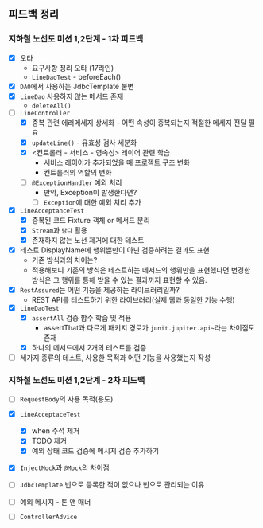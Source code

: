 ## 피드백 정리

### 지하철 노선도 미션 1,2단계 - 1차 피드백

- [x] 오타
    - 요구사항 정리 오타 (17라인)
    - `LineDaoTest` - beforeEach()
- [x] `DAO`에서 사용하는 JdbcTemplate 불변
- [x] `LineDao` 사용하지 않는 메서드 존재
    - `deleteAll()`
- [ ] `LineController`
    - [x] 중복 관련 에러메세지 상세화 - 어떤 속성이 중복되는지 적절한 메세지 전달 필요
    - [x] `updateLine()` - 유효성 검사 세분화
    - [x] <컨트롤러 - 서비스 - 영속성> 레이어 관련 학습
        - 서비스 레이어가 추가되었을 때 프로젝트 구조 변화
        - 컨트롤러의 역할의 변화
    - [ ] `@ExceptionHandler` 예외 처리
        - 만약, Exception이 발생한다면?
        - [ ] `Exception`에 대한 예외 처리 추가
- [x] `LineAcceptanceTest`
    - [x] 중복된 코드 Fixture 객체 or 메서드 분리
    - [x] `Stream`과 `람다` 활용
    - [x] 존재하지 않는 노선 제거에 대한 테스트
- [x] 테스트 DisplayName에 행위뿐만이 아닌 검증하려는 결과도 표현
    - 기존 방식과의 차이는?
    - 적용해보니 기존의 방식은 테스트하는 메서드의 행위만을 표현했다면 변경한 방식은 그 행위를 통해 받을 수 있는 결과까지 표현할 수 있음.
- [x] `RestAssured`는 어떤 기능을 제공하는 라이브러리일까?
    - REST API를 테스트하기 위한 라이브러리(실제 웹과 동일한 기능 수행)
- [x] `LineDaoTest`
    - [x] `assertAll` 검증 함수 학습 및 적용
      - assertThat과 다르게 패키지 경로가 `junit.jupiter.api~`라는 차이점도 존재
    - [x] 하나의 메서드에서 2개의 테스트를 검증
- [ ] 세가지 종류의 테스트, 사용한 목적과 어떤 기능을 사용했는지 작성

### 지하철 노선도 미션 1,2단계 - 2차 피드백
- [ ] `RequestBody`의 사용 목적(용도)
- [x] `LineAcceptaceTest`
  - [x] when 주석 제거
  - [x] TODO 제거 
  - [x] 예외 상태 코드 검증에 메시지 검증 추가하기
- [x] `InjectMock`과 `@Mock`의 차이점
- [ ] `JdbcTemplate` 빈으로 등록한 적이 없으나 빈으로 관리되는 이유
- [ ] 예외 메시지 - 톤 앤 매너
- [ ] `ControllerAdvice`
  
